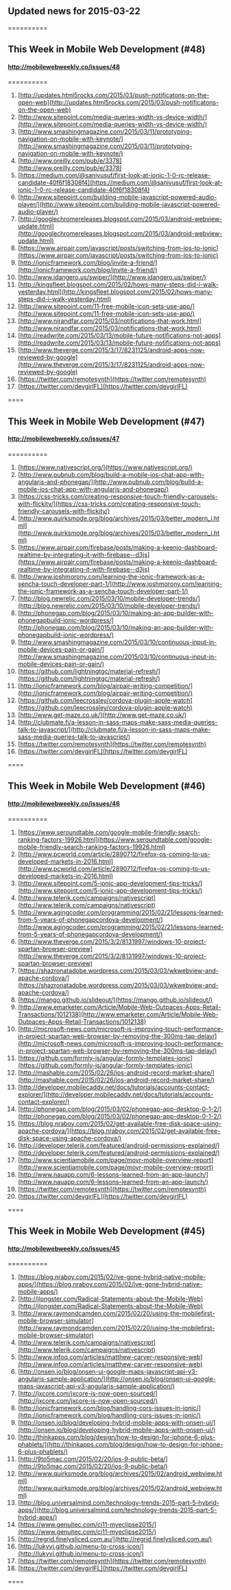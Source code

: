 ## Updated news for 2015-03-22 

==========
## This Week in Mobile Web Development (#48)
#### http://mobilewebweekly.co/issues/48

==========
  1. [http://updates.html5rocks.com/2015/03/push-notificatons-on-the-open-web](http://updates.html5rocks.com/2015/03/push-notificatons-on-the-open-web) 
  2. [http://www.sitepoint.com/media-queries-width-vs-device-width/](http://www.sitepoint.com/media-queries-width-vs-device-width/) 
  3. [http://www.smashingmagazine.com/2015/03/11/prototyping-navigation-on-mobile-with-keynote/](http://www.smashingmagazine.com/2015/03/11/prototyping-navigation-on-mobile-with-keynote/) 
  4. [http://www.oreilly.com/pub/e/3378](http://www.oreilly.com/pub/e/3378) 
  6. [https://medium.com/@saniyusuf/first-look-at-ionic-1-0-rc-release-candidate-40f6f18308f4](https://medium.com/@saniyusuf/first-look-at-ionic-1-0-rc-release-candidate-40f6f18308f4) 
  7. [http://www.sitepoint.com/building-mobile-javascript-powered-audio-player/](http://www.sitepoint.com/building-mobile-javascript-powered-audio-player/) 
  8. [http://googlechromereleases.blogspot.com/2015/03/android-webview-update.html](http://googlechromereleases.blogspot.com/2015/03/android-webview-update.html) 
  9. [https://www.airpair.com/javascript/posts/switching-from-ios-to-ionic](https://www.airpair.com/javascript/posts/switching-from-ios-to-ionic) 
  10. [http://ionicframework.com/blog/invite-a-friend/](http://ionicframework.com/blog/invite-a-friend/) 
  11. [http://www.idangero.us/swiper/](http://www.idangero.us/swiper/) 
  12. [http://kingsfleet.blogspot.com/2015/02/hows-many-steps-did-i-walk-yesterday.html](http://kingsfleet.blogspot.com/2015/02/hows-many-steps-did-i-walk-yesterday.html) 
  13. [http://www.sitepoint.com/11-free-mobile-icon-sets-use-app/](http://www.sitepoint.com/11-free-mobile-icon-sets-use-app/) 
  14. [http://www.nirandfar.com/2015/03/notifications-that-work.html](http://www.nirandfar.com/2015/03/notifications-that-work.html) 
  15. [http://readwrite.com/2015/03/13/mobile-future-notifications-not-apps](http://readwrite.com/2015/03/13/mobile-future-notifications-not-apps) 
  16. [http://www.theverge.com/2015/3/17/8231125/android-apps-now-reviewed-by-google](http://www.theverge.com/2015/3/17/8231125/android-apps-now-reviewed-by-google) 
  17. [https://twitter.com/remotesynth](https://twitter.com/remotesynth) 
  18. [https://twitter.com/devgirlFL](https://twitter.com/devgirlFL) 

====
## This Week in Mobile Web Development (#47)
#### http://mobilewebweekly.co/issues/47

==========
  1. [https://www.nativescript.org/](https://www.nativescript.org/) 
  2. [http://www.pubnub.com/blog/build-a-mobile-ios-chat-app-with-angularjs-and-phonegap/](http://www.pubnub.com/blog/build-a-mobile-ios-chat-app-with-angularjs-and-phonegap/) 
  3. [https://css-tricks.com/creating-responsive-touch-friendly-carousels-with-flickity/](https://css-tricks.com/creating-responsive-touch-friendly-carousels-with-flickity/) 
  4. [http://www.quirksmode.org/blog/archives/2015/03/better_modern_i.html](http://www.quirksmode.org/blog/archives/2015/03/better_modern_i.html) 
  5. [https://www.airpair.com/firebase/posts/making-a-keenio-dashboard-realtime-by-integrating-it-with-firebase--d3js](https://www.airpair.com/firebase/posts/making-a-keenio-dashboard-realtime-by-integrating-it-with-firebase--d3js) 
  6. [http://www.joshmorony.com/learning-the-ionic-framework-as-a-sencha-touch-developer-part-1/](http://www.joshmorony.com/learning-the-ionic-framework-as-a-sencha-touch-developer-part-1/) 
  7. [http://blog.newrelic.com/2015/03/10/mobile-developer-trends/](http://blog.newrelic.com/2015/03/10/mobile-developer-trends/) 
  8. [http://phonegap.com/blog/2015/03/10/making-an-app-builder-with-phonegapbuild-ionic-wordpress/](http://phonegap.com/blog/2015/03/10/making-an-app-builder-with-phonegapbuild-ionic-wordpress/) 
  9. [http://www.smashingmagazine.com/2015/03/10/continuous-input-in-mobile-devices-pain-or-gain/](http://www.smashingmagazine.com/2015/03/10/continuous-input-in-mobile-devices-pain-or-gain/) 
  10. [https://github.com/lightningtgc/material-refresh/](https://github.com/lightningtgc/material-refresh/) 
  11. [http://ionicframework.com/blog/airpair-writing-competition/](http://ionicframework.com/blog/airpair-writing-competition/) 
  12. [https://github.com/leecrossley/cordova-plugin-apple-watch](https://github.com/leecrossley/cordova-plugin-apple-watch) 
  13. [http://www.get-maze.co.uk/](http://www.get-maze.co.uk/) 
  14. [http://clubmate.fi/a-lesson-in-sass-maps-make-sass-media-queries-talk-to-javascript/](http://clubmate.fi/a-lesson-in-sass-maps-make-sass-media-queries-talk-to-javascript/) 
  15. [https://twitter.com/remotesynth](https://twitter.com/remotesynth) 
  16. [https://twitter.com/devgirlFL](https://twitter.com/devgirlFL) 

====
## This Week in Mobile Web Development (#46)
#### http://mobilewebweekly.co/issues/46

==========
  1. [https://www.seroundtable.com/google-mobile-friendly-search-ranking-factors-19926.html](https://www.seroundtable.com/google-mobile-friendly-search-ranking-factors-19926.html) 
  2. [http://www.pcworld.com/article/2890712/firefox-os-coming-to-us-developed-markets-in-2016.html](http://www.pcworld.com/article/2890712/firefox-os-coming-to-us-developed-markets-in-2016.html) 
  3. [http://www.sitepoint.com/5-ionic-app-development-tips-tricks/](http://www.sitepoint.com/5-ionic-app-development-tips-tricks/) 
  4. [http://www.telerik.com/campaigns/nativescript](http://www.telerik.com/campaigns/nativescript) 
  6. [http://www.agingcoder.com/programming/2015/02/21/lessons-learned-from-5-years-of-phonegapcordova-development/](http://www.agingcoder.com/programming/2015/02/21/lessons-learned-from-5-years-of-phonegapcordova-development/) 
  7. [http://www.theverge.com/2015/3/2/8131997/windows-10-project-spartan-browser-preview](http://www.theverge.com/2015/3/2/8131997/windows-10-project-spartan-browser-preview) 
  8. [https://shazronatadobe.wordpress.com/2015/03/03/wkwebview-and-apache-cordova/](https://shazronatadobe.wordpress.com/2015/03/03/wkwebview-and-apache-cordova/) 
  9. [https://mango.github.io/slideout/](https://mango.github.io/slideout/) 
  10. [http://www.emarketer.com/Article/Mobile-Web-Outpaces-Apps-Retail-Transactions/1012138](http://www.emarketer.com/Article/Mobile-Web-Outpaces-Apps-Retail-Transactions/1012138) 
  11. [http://microsoft-news.com/microsoft-is-improving-touch-performance-in-project-spartan-web-browser-by-removing-the-300ms-tap-delay/](http://microsoft-news.com/microsoft-is-improving-touch-performance-in-project-spartan-web-browser-by-removing-the-300ms-tap-delay/) 
  12. [https://github.com/formly-js/angular-formly-templates-ionic](https://github.com/formly-js/angular-formly-templates-ionic) 
  13. [http://mashable.com/2015/02/26/ios-android-record-market-share/](http://mashable.com/2015/02/26/ios-android-record-market-share/) 
  14. [http://developer.mobilecaddy.net/docs/tutorials/accounts-contact-explorer/](http://developer.mobilecaddy.net/docs/tutorials/accounts-contact-explorer/) 
  15. [http://phonegap.com/blog/2015/03/02/phonegap-app-desktop-0-1-2/](http://phonegap.com/blog/2015/03/02/phonegap-app-desktop-0-1-2/) 
  16. [https://blog.nraboy.com/2015/02/get-available-free-disk-space-using-apache-cordova/](https://blog.nraboy.com/2015/02/get-available-free-disk-space-using-apache-cordova/) 
  17. [http://developer.telerik.com/featured/android-permissions-explained/](http://developer.telerik.com/featured/android-permissions-explained/) 
  18. [http://www.scientiamobile.com/page/movr-mobile-overview-report](http://www.scientiamobile.com/page/movr-mobile-overview-report) 
  19. [http://www.nauapp.com/6-lessons-learned-from-an-app-launch/](http://www.nauapp.com/6-lessons-learned-from-an-app-launch/) 
  20. [https://twitter.com/remotesynth](https://twitter.com/remotesynth) 
  21. [https://twitter.com/devgirlFL](https://twitter.com/devgirlFL) 

====
## This Week in Mobile Web Development (#45)
#### http://mobilewebweekly.co/issues/45

==========
  1. [https://blog.nraboy.com/2015/02/ive-gone-hybrid-native-mobile-apps/](https://blog.nraboy.com/2015/02/ive-gone-hybrid-native-mobile-apps/) 
  2. [http://jlongster.com/Radical-Statements-about-the-Mobile-Web](http://jlongster.com/Radical-Statements-about-the-Mobile-Web) 
  3. [http://www.raymondcamden.com/2015/02/20/using-the-mobilefirst-mobile-browser-simulator](http://www.raymondcamden.com/2015/02/20/using-the-mobilefirst-mobile-browser-simulator) 
  4. [http://www.telerik.com/campaigns/nativescript](http://www.telerik.com/campaigns/nativescript) 
  6. [http://www.infoq.com/articles/matthew-carver-responsive-web](http://www.infoq.com/articles/matthew-carver-responsive-web) 
  7. [http://onsen.io/blog/onsen-ui-google-maps-javascript-api-v3-angularjs-sample-application/](http://onsen.io/blog/onsen-ui-google-maps-javascript-api-v3-angularjs-sample-application/) 
  8. [http://jxcore.com/jxcore-is-now-open-sourced/](http://jxcore.com/jxcore-is-now-open-sourced/) 
  9. [http://ionicframework.com/blog/handling-cors-issues-in-ionic/](http://ionicframework.com/blog/handling-cors-issues-in-ionic/) 
  10. [http://onsen.io/blog/developing-hybrid-mobile-apps-with-onsen-ui/](http://onsen.io/blog/developing-hybrid-mobile-apps-with-onsen-ui/) 
  11. [http://thinkapps.com/blog/design/how-to-design-for-iphone-6-plus-phablets/](http://thinkapps.com/blog/design/how-to-design-for-iphone-6-plus-phablets/) 
  12. [http://9to5mac.com/2015/02/20/ios-9-public-beta/](http://9to5mac.com/2015/02/20/ios-9-public-beta/) 
  13. [http://www.quirksmode.org/blog/archives/2015/02/android_webview.html](http://www.quirksmode.org/blog/archives/2015/02/android_webview.html) 
  14. [http://blog.universalmind.com/technology-trends-2015-part-5-hybrid-apps/](http://blog.universalmind.com/technology-trends-2015-part-5-hybrid-apps/) 
  15. [https://www.genuitec.com/ci11-myeclipse2015/](https://www.genuitec.com/ci11-myeclipse2015/) 
  16. [http://regrid.finelysliced.com.au/](http://regrid.finelysliced.com.au/) 
  17. [http://lukyvj.github.io/menu-to-cross-icon/](http://lukyvj.github.io/menu-to-cross-icon/) 
  18. [https://twitter.com/remotesynth](https://twitter.com/remotesynth) 
  19. [https://twitter.com/devgirlFL](https://twitter.com/devgirlFL) 

====
